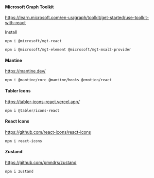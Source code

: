 

#### Microsoft Graph Toolkit
https://learn.microsoft.com/en-us/graph/toolkit/get-started/use-toolkit-with-react

Install
```shell
npm i @microsoft/mgt-react

npm i @microsoft/mgt-element @microsoft/mgt-msal2-provider
```

#### Mantine
https://mantine.dev/

```shell
npm i @mantine/core @mantine/hooks @emotion/react
```

#### Tabler Icons
https://tabler-icons-react.vercel.app/

```shell
npm i @tabler/icons-react
```

#### React Icons
https://github.com/react-icons/react-icons

```shell
npm i react-icons
```

#### Zustand
https://github.com/pmndrs/zustand


```shell
npm i zustand
```

